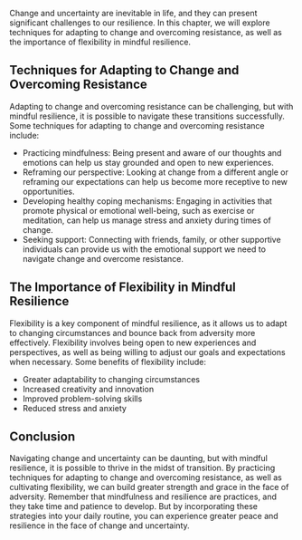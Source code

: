 
Change and uncertainty are inevitable in life, and they can present significant challenges to our resilience. In this chapter, we will explore techniques for adapting to change and overcoming resistance, as well as the importance of flexibility in mindful resilience.

Techniques for Adapting to Change and Overcoming Resistance
-----------------------------------------------------------

Adapting to change and overcoming resistance can be challenging, but with mindful resilience, it is possible to navigate these transitions successfully. Some techniques for adapting to change and overcoming resistance include:

* Practicing mindfulness: Being present and aware of our thoughts and emotions can help us stay grounded and open to new experiences.
* Reframing our perspective: Looking at change from a different angle or reframing our expectations can help us become more receptive to new opportunities.
* Developing healthy coping mechanisms: Engaging in activities that promote physical or emotional well-being, such as exercise or meditation, can help us manage stress and anxiety during times of change.
* Seeking support: Connecting with friends, family, or other supportive individuals can provide us with the emotional support we need to navigate change and overcome resistance.

The Importance of Flexibility in Mindful Resilience
---------------------------------------------------

Flexibility is a key component of mindful resilience, as it allows us to adapt to changing circumstances and bounce back from adversity more effectively. Flexibility involves being open to new experiences and perspectives, as well as being willing to adjust our goals and expectations when necessary. Some benefits of flexibility include:

* Greater adaptability to changing circumstances
* Increased creativity and innovation
* Improved problem-solving skills
* Reduced stress and anxiety

Conclusion
----------

Navigating change and uncertainty can be daunting, but with mindful resilience, it is possible to thrive in the midst of transition. By practicing techniques for adapting to change and overcoming resistance, as well as cultivating flexibility, we can build greater strength and grace in the face of adversity. Remember that mindfulness and resilience are practices, and they take time and patience to develop. But by incorporating these strategies into your daily routine, you can experience greater peace and resilience in the face of change and uncertainty.
